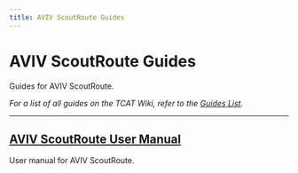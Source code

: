 ```yaml
---
title: AVIV ScoutRoute Guides
---
```


# AVIV ScoutRoute Guides

Guides for AVIV ScoutRoute.

_For a list of all guides on the TCAT Wiki, refer to the [Guides List](../../../../../guides/index.md)._

---

## [AVIV ScoutRoute User Manual](user-manual.md)

User manual for AVIV ScoutRoute.
